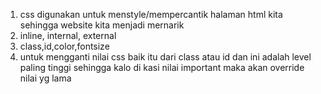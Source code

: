 1. css digunakan untuk menstyle/mempercantik halaman html kita sehingga website kita menjadi mernarik
2. inline, internal, external
3. class,id,color,fontsize
4. untuk mengganti nilai css baik itu dari class atau id dan ini adalah level paling tinggi sehingga kalo di kasi nilai important maka akan override nilai yg lama